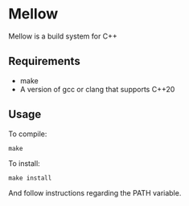 # Mellow

Mellow is a build system for C++

## Requirements

* make
* A version of gcc or clang that supports C++20

## Usage

To compile:

```
make
```

To install:

```
make install
```

And follow instructions regarding the PATH variable.



